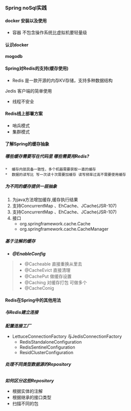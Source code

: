 ### Spring noSql实践

#### docker 安装以及使用 
* 容器 不包含操作系统比虚拟机要轻量级
#### 认识docker 

#### mogodb

#### Spring对Redis的支持(缓存使用)

 * Redis 是一款开源的内存KV存储，支持多种数据结构
 
 Jedis 客户端的简单使用 
 * 线程不安全
 
#### Redis线上部署方案 
   *  哨兵模式
   *  集群模式
   
#### 了解Spring的缓存抽象
##### 哪些缓存需要写在代码里 哪些需要用Redis?
    *  缓存内部具备一致性，多个机器需要获取一直的缓存
    *  数据的读写比 写一次读十次需要加缓存 读写频率过高不需要使用缓存
##### *为不同的缓存提供一层抽象*
   1. 为java方法增加缓存,缓存执行结果
   2. 支持ConcurrentMap 、EhCache、JCache(JSR-107)
   3. 支持ConcurrentMap 、EhCache、JCache(JSR-107)
   4. 接口 
       * org.springframework.cache.Cache
       * org.springframework.cache.CacheManager
 ##### **基于注解的缓存**
 *  ***@EnableConfig***
   > * @Cacheable 直接重换从里去
   > * @CacheEvict 直接清理
   > * @CachePut   做缓存设置
   > * @Caching   对缓存打包 可做多个
   > * @CacheConig 
#### Redis在Spring中的其他用法

##### 与Redis建立连接
***配置连接工厂***
* LettuceConnectionFactory 与JedisConnectionFactory
  * RedisStandaloneConfiguration 
  * RedisSentinelConfiguration
  * ResidClusterConfiguration 

###### ***处理不同类型数据源的Repository***
***如何区分这些Repository***
* 根据实体的注解
* 根据继承的接口类型
* 扫描不同的包 

